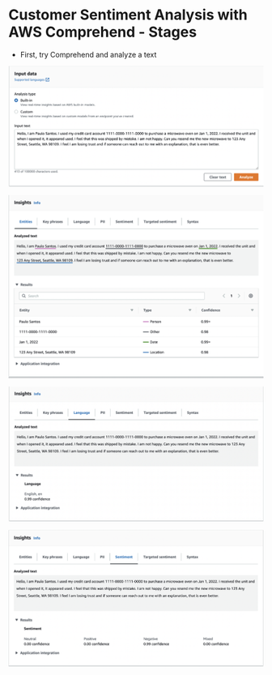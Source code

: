 # Customer Sentiment Analysis with AWS Comprehend - Stages

- First, try Comprehend and analyze a text

![Comprehend-Analyze](../assets/Comprehend-Analyze.png)

![Comprehend-Analyze-2](../assets/Comprehend-Analyze-2.png)

![Comprehend-Analyze-3](../assets/Comprehend-Analyze-3.png)

![Comprehend-Analyze-4](../assets/Comprehend-Analyze-4.png)

